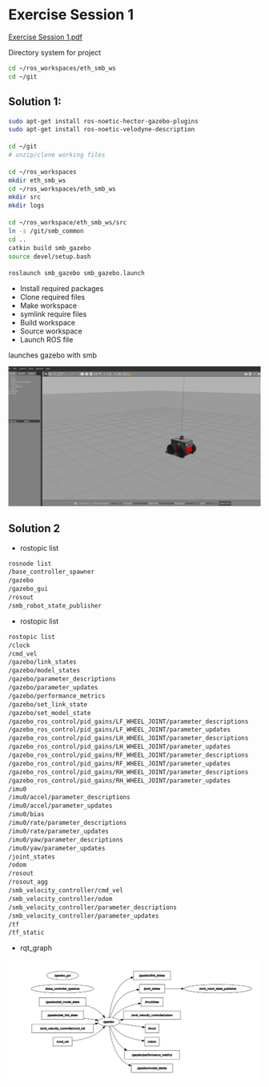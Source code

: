 # Exercise Session 1

[Exercise Session 1.pdf](Exercise%20S%202ae5f/Exercise_Session_1.pdf)

Directory system for project

```bash
cd ~/ros_workspaces/eth_smb_ws
cd ~/git
```

## Solution 1:

```bash
sudo apt-get install ros-noetic-hector-gazebo-plugins
sudo apt-get install ros-noetic-velodyne-description

cd ~/git
# unzip/clone working files

cd ~/ros_workspaces
mkdir eth_smb_ws
cd ~/ros_workspaces/eth_smb_ws
mkdir src
mkdir logs

cd ~/ros_workspace/eth_smb_ws/src 
ln -s /git/smb_common
cd ..
catkin build smb_gazebo
source devel/setup.bash

roslaunch smb_gazebo smb_gazebo.launch
```

- Install required packages
- Clone required files
- Make workspace
- symlink require files
- Build workspace
- Source workspace
- Launch ROS file

launches gazebo with smb

![Untitled](Exercise%20S%202ae5f/Untitled.png)

## Solution 2

- rostopic list

```bash
rosnode list
/base_controller_spawner
/gazebo
/gazebo_gui
/rosout
/smb_robot_state_publisher
```

- rostopic list

```bash
rostopic list
/clock
/cmd_vel
/gazebo/link_states
/gazebo/model_states
/gazebo/parameter_descriptions
/gazebo/parameter_updates
/gazebo/performance_metrics
/gazebo/set_link_state
/gazebo/set_model_state
/gazebo_ros_control/pid_gains/LF_WHEEL_JOINT/parameter_descriptions
/gazebo_ros_control/pid_gains/LF_WHEEL_JOINT/parameter_updates
/gazebo_ros_control/pid_gains/LH_WHEEL_JOINT/parameter_descriptions
/gazebo_ros_control/pid_gains/LH_WHEEL_JOINT/parameter_updates
/gazebo_ros_control/pid_gains/RF_WHEEL_JOINT/parameter_descriptions
/gazebo_ros_control/pid_gains/RF_WHEEL_JOINT/parameter_updates
/gazebo_ros_control/pid_gains/RH_WHEEL_JOINT/parameter_descriptions
/gazebo_ros_control/pid_gains/RH_WHEEL_JOINT/parameter_updates
/imu0
/imu0/accel/parameter_descriptions
/imu0/accel/parameter_updates
/imu0/bias
/imu0/rate/parameter_descriptions
/imu0/rate/parameter_updates
/imu0/yaw/parameter_descriptions
/imu0/yaw/parameter_updates
/joint_states
/odom
/rosout
/rosout_agg
/smb_velocity_controller/cmd_vel
/smb_velocity_controller/odom
/smb_velocity_controller/parameter_descriptions
/smb_velocity_controller/parameter_updates
/tf
/tf_static
```

- rqt_graph

![Untitled](Exercise%20S%202ae5f/Untitled%201.png)
